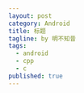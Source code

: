 ```yaml
---
layout: post
category: Android
title: 标题
tagline: by 明不知昔
tags: 
  - android
  - cpp
  - c
published: true
---
```




<!--more-->